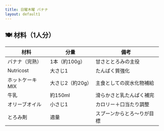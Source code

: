 ```yaml
---
title: 日曜木曜 バナナ
layout: default1
---
```

## 🍽 材料（1人分）

| 材料 | 分量 | 備考 |
| --- | --- | ---- |
| バナナ（完熟） | 1本（約100g） | 甘さととろみの主役 |
| Nutricost | 大さじ1 | たんぱく質強化 |
| ホットケーキMIX | 大さじ2（約20g） | 主食としての炭水化物補給 |
| 牛乳 | 約150ml | 滑らかさと乳たんぱく補完 |
| オリーブオイル | 小さじ1 | カロリー＋口当たり調整 |
| とろみ剤 | 適量 | スプーンからとろ〜りが目標 |
